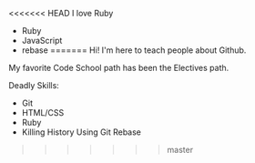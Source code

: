 <<<<<<< HEAD
I love Ruby

* Ruby
* JavaScript
* rebase
=======
Hi! I'm here to teach people about Github.

My favorite Code School path has been the Electives path.

Deadly Skills:

*  Git
*  HTML/CSS
*  Ruby
*  Killing History Using Git Rebase
>>>>>>> master
